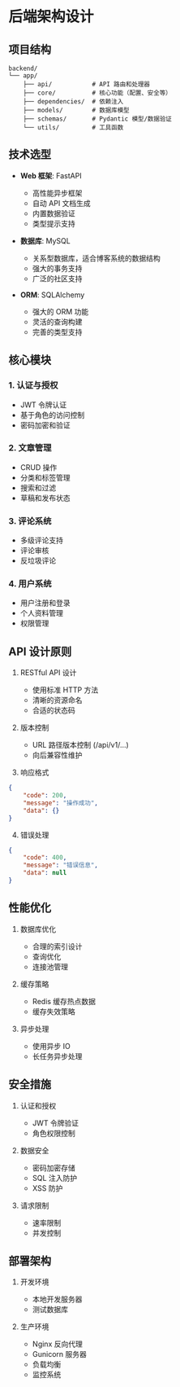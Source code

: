 # 后端架构设计

## 项目结构

```
backend/
└── app/
    ├── api/           # API 路由和处理器
    ├── core/          # 核心功能（配置、安全等）
    ├── dependencies/  # 依赖注入
    ├── models/        # 数据库模型
    ├── schemas/       # Pydantic 模型/数据验证
    └── utils/         # 工具函数
```

## 技术选型

- **Web 框架**: FastAPI
  - 高性能异步框架
  - 自动 API 文档生成
  - 内置数据验证
  - 类型提示支持

- **数据库**: MySQL
  - 关系型数据库，适合博客系统的数据结构
  - 强大的事务支持
  - 广泛的社区支持

- **ORM**: SQLAlchemy
  - 强大的 ORM 功能
  - 灵活的查询构建
  - 完善的类型支持

## 核心模块

### 1. 认证与授权
- JWT 令牌认证
- 基于角色的访问控制
- 密码加密和验证

### 2. 文章管理
- CRUD 操作
- 分类和标签管理
- 搜索和过滤
- 草稿和发布状态

### 3. 评论系统
- 多级评论支持
- 评论审核
- 反垃圾评论

### 4. 用户系统
- 用户注册和登录
- 个人资料管理
- 权限管理

## API 设计原则

1. RESTful API 设计
   - 使用标准 HTTP 方法
   - 清晰的资源命名
   - 合适的状态码

2. 版本控制
   - URL 路径版本控制 (/api/v1/...)
   - 向后兼容性维护

3. 响应格式
```json
{
    "code": 200,
    "message": "操作成功",
    "data": {}
}
```

4. 错误处理
```json
{
    "code": 400,
    "message": "错误信息",
    "data": null
}
```

## 性能优化

1. 数据库优化
   - 合理的索引设计
   - 查询优化
   - 连接池管理

2. 缓存策略
   - Redis 缓存热点数据
   - 缓存失效策略

3. 异步处理
   - 使用异步 IO
   - 长任务异步处理

## 安全措施

1. 认证和授权
   - JWT 令牌验证
   - 角色权限控制

2. 数据安全
   - 密码加密存储
   - SQL 注入防护
   - XSS 防护

3. 请求限制
   - 速率限制
   - 并发控制

## 部署架构

1. 开发环境
   - 本地开发服务器
   - 测试数据库

2. 生产环境
   - Nginx 反向代理
   - Gunicorn 服务器
   - 负载均衡
   - 监控系统